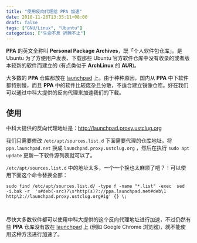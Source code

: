 ```yaml
---
title: "使用反向代理给 PPA 加速"
date: 2018-11-26T13:35:11+08:00
draft: false
tags: ["GNU/Linux", "Ubuntu"]
categories: ["生命不息 折腾不止"]
---
```

<!-- 
![](https://mogeko.github.io/blog-images/r/035/)
{{< spoiler >}}{{< /spoiler >}}
&emsp;&emsp;
 -->

**PPA** 的英文全称叫 **Personal Package Archives**，既「个人软件包仓库」。是 Ubuntu 为了方便用户发表、下载那些 Ubuntu 官方软件仓库中没有收录的或者版本较新的软件而建立的 (有点类似于 **ArchLinux** 的 **AUR**)。

大多数的 **PPA** 仓库都放在 [launchpad](https://launchpad.net) 上。由于种种原因，国内从 **PPA** 中下软件都特别慢，而且 **PPA** 中的软件比较庞杂且分散，不适合建立镜像仓库。好在我们可以通过中科大提供的反向代理来加速我们的下载。

## 使用

中科大提供的反向代理地址是：<http://launchpad.proxy.ustclug.org>

我们只需要修改 `/etc/apt/sources.list.d` 下面需要代理的仓库地址，将 `ppa.launchpad.net` 换成 `launchpad.proxy.ustclug.org` ，然后在执行 `sudo apt update` 更新一下软件源列表就可以了。

 `/etc/apt/sources.list.d` 中的地址太多，一个一个换也太麻烦了吧？！可以使用下面这个命令替换全部：

```shell
sudo find /etc/apt/sources.list.d/ -type f -name "*.list" -exec  sed  -i.bak -r  's#deb(-src)?\s*http(s)?://ppa.launchpad.net#deb\1 http\2://launchpad.proxy.ustclug.org#ig' {} \;
```

<br>

尽快大多数软件都可以使用中科大提供的这个反向代理地址进行加速，不过仍然有些 **PPA** 仓库没有放在 [launchpad](https://launchpad.net) 上 (例如 Google Chrome 浏览器)，就不能使用这种方法进行加速了。

<!-- 
# 搭建反向代理服务

你也可以使用自己的 **VPS**，或者任何**可以翻墙的服务器**来搭建自己的反向代理服务。

**NGINX 配置：**

```conf
#/etc/nginx/sites-available/ppa.launchpad.net 
server {
	listen 80;
	server_name [服务器地址];

	location / {
		proxy_pass http://ppa.launchpad.net; 
		proxy_redirect     off;
		proxy_set_header   Host             $host;
		proxy_set_header   X-Real-IP        $remote_addr;
		proxy_set_header   X-Forwarded-For  $proxy_add_x_forwarded_for;
	}
}
```
 -->
